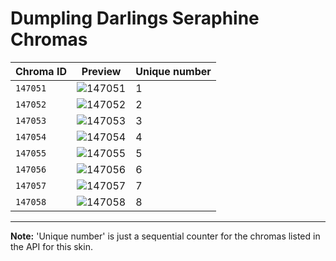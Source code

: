 # Dumpling Darlings Seraphine Chromas

| Chroma ID | Preview | Unique number |
|---|---|---|
| `147051` | ![147051](https://raw.communitydragon.org/latest/plugins/rcp-be-lol-game-data/global/default/v1/champion-chroma-images/147/147051.png) | 1 |
| `147052` | ![147052](https://raw.communitydragon.org/latest/plugins/rcp-be-lol-game-data/global/default/v1/champion-chroma-images/147/147052.png) | 2 |
| `147053` | ![147053](https://raw.communitydragon.org/latest/plugins/rcp-be-lol-game-data/global/default/v1/champion-chroma-images/147/147053.png) | 3 |
| `147054` | ![147054](https://raw.communitydragon.org/latest/plugins/rcp-be-lol-game-data/global/default/v1/champion-chroma-images/147/147054.png) | 4 |
| `147055` | ![147055](https://raw.communitydragon.org/latest/plugins/rcp-be-lol-game-data/global/default/v1/champion-chroma-images/147/147055.png) | 5 |
| `147056` | ![147056](https://raw.communitydragon.org/latest/plugins/rcp-be-lol-game-data/global/default/v1/champion-chroma-images/147/147056.png) | 6 |
| `147057` | ![147057](https://raw.communitydragon.org/latest/plugins/rcp-be-lol-game-data/global/default/v1/champion-chroma-images/147/147057.png) | 7 |
| `147058` | ![147058](https://raw.communitydragon.org/latest/plugins/rcp-be-lol-game-data/global/default/v1/champion-chroma-images/147/147058.png) | 8 |

---

**Note:** 'Unique number' is just a sequential counter for the chromas listed in the API for this skin.